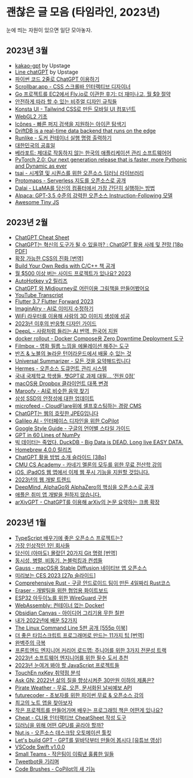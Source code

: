 # 괜찮은 글 모음 (타임라인, 2023년)

눈에 띄는 자원이 있으면 일단 모아놓자.

## 2023년 3월

* [kakao-gpt](https://github.com/hunkim/kakao-gpt) by Upstage
* [Line chatGPT](https://github.com/hunkim/line-gpt) by Upstage
* [파이썬 코드 2줄로 ChatGPT 이용하기](https://news.hada.io/topic?id=8613)
* [Scrollbar.app - CSS 스크롤바 인터랙티브 디자이너](https://news.hada.io/topic?id=8612)
* [Go 프로젝트를 EC2에서 Fly.io로 이관한 후기: 더 재미나고, 월 $9 절약](https://news.hada.io/topic?id=8604)
* [안전하게 따라 할 수 있는 비주얼 디자인 규칙들](https://news.hada.io/topic?id=8573)
* [Konsta UI - Tailwind CSS로 만든 모바일 UI 컴포넌트](https://news.hada.io/topic?id=8588)
* [WebGL2 기초](https://webgl2fundamentals.org/webgl/lessons/ko/)
* [Icônes - 빠른 퍼지 검색을 지원하는 아이콘 탐색기](https://icones.js.org/)
* [DriftDB is a real-time data backend that runs on the edge](https://driftdb.com/)
* [Runlike - 도커 컨테이너 실행 명령 출력하기](https://news.hada.io/topic?id=8572)
* [대한민국의 공휴일](https://github.com/hyunbinseo/holidays-kr)
* [베라포트: 제대로 작동하지 않는 한국의 애플리케이션 관리 소프트웨어어](https://news.hada.io/topic?id=8625)
* [PyTorch 2.0: Our next generation release that is faster, more Pythonic and Dynamic as ever](https://pytorch.org/blog/pytorch-2.0-release/)
* [tsai - 시계열 및 시퀀스를 위한 오픈소스 딥러닝 라이브러리](https://news.hada.io/topic?id=8710)
* [Protomaps - Serverless 지도를 오픈소스로 공개](https://news.hada.io/topic?id=8690)
* [Dalai - LLaMA를 당신의 컴퓨터에서 가장 간단히 실행하는 방법](https://news.hada.io/topic?id=8693)
* [Alpaca: GPT-3.5 수준의 강력한 오픈소스 Instruction-Following 모델](https://news.hada.io/topic?id=8692)
* [Awesome Tiny JS](https://github.com/thoughtspile/awesome-tiny-js)

## 2023년 2월

* [ChatGPT Cheat Sheet](https://news.hada.io/topic?id=8373)
* [ChatGPT는 혁신의 도구가 될 수 있을까? : ChatGPT 활용 사례 및 전망 [18p PDF]](https://news.hada.io/topic?id=8375)
* [확장 가능한 CSS의 진화 [번역]](https://news.hada.io/topic?id=8371)
* [Build Your Own Redis with C/C++ 책 공개](https://news.hada.io/topic?id=8367)
* [월 $500 이상 버는 사이드 프로젝트가 있나요? 2023](https://news.hada.io/topic?id=8357)
* [AutoHotkey v2 릴리즈](https://news.hada.io/topic?id=8366)
* [ChatGPT 와 Midjourney로 어린이용 그림책을 만들어봤어요](https://adventure-of-penelope.vercel.app/)
* [YouTube Transcript](https://youtubetranscript.com/)
* [Flutter 3.7 Flutter Forward 2023](https://news.hada.io/topic?id=8343)
* [ImaginAIry - AI로 이미지 수정하기](https://news.hada.io/topic?id=8319)
* [WiFi 라우터를 이용해 사람의 3D 이미지 생성에 성공](https://news.hada.io/topic?id=8332)
* [2023년 이후의 반응형 디자인 가이드](https://news.hada.io/topic?id=8448)
* [DeepL - 사람처럼 들리는 AI 번역, 한국어 지원](https://news.hada.io/topic?id=8413)
* [docker rollout - Docker Compose용 Zero Downtime Deployment 도구](https://news.hada.io/topic?id=8445)
* [Filmbox - 영화 필름 느낌을 에뮬레이션 해주는 도구](https://news.hada.io/topic?id=8456)
* [반즈 & 노블의 놀라운 턴어라운드에서 배울 수 있는 것](https://news.hada.io/topic?id=8410)
* [Universal Summarizer - 모든 것을 요약해드립니다](https://news.hada.io/topic?id=8409)
* [Hermes - 오픈소스 도큐먼트 관리 시스템](https://news.hada.io/topic?id=8406)
* [국내 국제학교 학생들, 챗GPT로 과제 대필… ‘전원 0점’](https://news.hada.io/topic?id=8439)
* [macOS용 Dropbox 클라이언트 대폭 변경](https://news.hada.io/topic?id=8405)
* [Maroofy - AI로 비슷한 음악 찾기](https://news.hada.io/topic?id=8419)
* [삼성 SSD의 안정성에 대한 업데이트](https://news.hada.io/topic?id=8408)
* [microfeed - CloudFlare위에 셀프호스팅하는 경량 CMS](https://news.hada.io/topic?id=8461)
* [ChatGPT는 웹의 흐릿한 JPEG입니다](https://news.hada.io/topic?id=8477)
* [Galileo AI - 인터페이스 디자인을 위한 CoPilot](https://news.hada.io/topic?id=8472)
* [Google Style Guide - 구글의 언어별 스타일 가이드](https://news.hada.io/topic?id=8474)
* [GPT in 60 Lines of NumPy](https://jaykmody.com/blog/gpt-from-scratch/)
* [빅 데이터는 죽었다. DuckDB - Big Data is DEAD. Long live EASY DATA.](https://news.hada.io/topic?id=8469)
* [Homebrew 4.0.0 릴리즈](https://news.hada.io/topic?id=8508)
* [ChatGPT 활용 방법 소개 슬라이드 [38p]](https://news.hada.io/topic?id=8497)
* [CMU CS Academy - 카네기 멜론의 모두를 위한 무료 전산학 강의](https://news.hada.io/topic?id=8496)
* [iOS, iPadOS 웹 앱에서 이제 웹 푸시 기능을 지원할 것입니다.](https://news.hada.io/topic?id=8494)
* [2023년의 웹 개발 트렌드](https://news.hada.io/topic?id=8486)
* [DeepMind, AlphaGo와 AlphaZero의 핵심을 오픈소스로 공개](https://news.hada.io/topic?id=8504)
* [애플은 취미 앱 개발을 원하지 않습니다.](https://news.hada.io/topic?id=8490)
* [arXivGPT - ChatGPT를 이용해 arXiv의 논문 요약하는 크롬 확장](https://news.hada.io/topic?id=8480)

## 2023년 1월

* [TypeScript 배우기에 좋은 오픈소스 프로젝트는?](https://news.hada.io/topic?id=8155)
* [가장 인상적인 1인 회사들](https://news.hada.io/topic?id=8157)
* [당신이 (아마도) 몰랐던 20가지 Git 명령 [번역]](https://news.hada.io/topic?id=8153)
* [동시성, 병렬, 비동기, 논블럭킹과 컨셉들](https://news.hada.io/topic?id=8127)
* [Gauss - macOS용 Stable Diffusion 네이티브 앱 오픈소스](https://news.hada.io/topic?id=8147)
* [미리보는 CES 2023 [27p 슬라이드]](https://news.hada.io/topic?id=8150)
* [Comprehensive Rust - 구글 안드로이드 팀이 만든 4일짜리 Rust코스](https://news.hada.io/topic?id=8122)
* [Eraser - 개발팀을 위한 협업용 화이트보드](https://news.hada.io/topic?id=8140)
* [ESP32 아두이노를 위한 WireGuard 구현](https://news.hada.io/topic?id=8152)
* [WebAssembly: 컨테이너 없는 Docker!](https://news.hada.io/topic?id=8123)
* [Obsidian Canvas - 아이디어 그리기용 무한 칠판](https://news.hada.io/topic?id=8120)
* [내가 2022년에 배운 52가지](https://news.hada.io/topic?id=8115)
* [The Linux Command Line 5판 공개 [555p 이북]](https://news.hada.io/topic?id=8173)
* [더 좋은 타입스크립트 프로그래머로 만드는 11가지 팁 [번역]](https://news.hada.io/topic?id=8171)
* [완벽주의 극복](https://news.hada.io/topic?id=8166)
* [프론트엔드 엔지니어 커리어 로드맵: 주니어를 위한 3가지 전문성 트랙](https://news.hada.io/topic?id=8136)
* [2023년 소프트웨어 엔지니어를 위한 필수 도서 추천](https://news.hada.io/topic?id=8208)
* [2023년 눈여겨 봐야 할 JavaScript 프로젝트들](https://news.hada.io/topic?id=8218)
* [TouchEn nxKey 취약점 분석](https://news.hada.io/topic?id=8211)
* [Ask GN: 2022년 삶의 질을 향상시켜준 30만원 이하의 제품은?](https://news.hada.io/topic?id=8223)
* [Pirate Weather - 무료, 오픈, 문서화된 날씨예보 API](https://news.hada.io/topic?id=8264)
* [futurecoder - 초보자를 위한 파이썬 무료 & 오픈소스 강의](https://news.hada.io/topic?id=8228)
* [최고의 노트 앱을 찾아보자](https://news.hada.io/topic?id=8256)
* [작은 프로젝트를 만들어가며 배우는 프로그래밍 책은 어떤게 있나요?](https://news.hada.io/topic?id=8304)
* [Cheat - CLI용 인터랙티브 CheatSheet 작성 도구](https://news.hada.io/topic?id=8305)
* [딥러닝을 위해 어떤 GPU를 골라야 할까?](https://news.hada.io/topic?id=8303)
* [Nut.js - 오픈소스 데스크탑 오토메이션 툴킷](https://news.hada.io/topic?id=8300)
* [Let's build GPT - GPT를 밑바닥부터 만들어 봅시다 [유튜브 영상]](https://news.hada.io/topic?id=8287)
* [VSCode Swift v1.0.0](https://forums.swift.org/t/vscode-swift-v1-0-0/62668)
* [Small Teams - 작은팀이 이뤄낸 훌륭한 일들](https://news.hada.io/topic?id=8286)
* [Tweetbot을 기리며](https://news.hada.io/topic?id=8301)
* [Code Brushes - CoPilot의 새 기능](https://news.hada.io/topic?id=8277)
